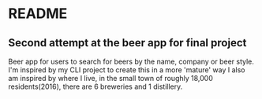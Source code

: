 # README

## Second attempt at the beer app for final project

Beer app for users to search for beers by the name, company or beer style.
I'm inspired by my CLI project to create this in a more 'mature' way
I also am inspired by where I live, in the small town of roughly 18,000 residents(2016),
there are 6 breweries and 1 distillery.
